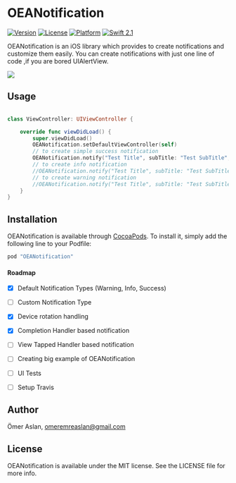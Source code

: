 # OEANotification

[![Version](https://img.shields.io/cocoapods/v/OEANotification.svg?style=flat)](http://cocoapods.org/pods/OEANotification)
[![License](https://img.shields.io/cocoapods/l/OEANotification.svg?style=flat)](http://cocoapods.org/pods/OEANotification)
[![Platform](https://img.shields.io/cocoapods/p/OEANotification.svg?style=flat)](http://cocoapods.org/pods/OEANotification)
[![Swift 2.1](https://img.shields.io/badge/Swift-2.1-orange.svg?style=flat)](https://developer.apple.com/swift/)

OEANotification is an iOS library which provides to create notifications and customize them easily.
You can create notifications with just one line of code ,if you are bored UIAlertView.

![](ScreenRecord/OEANotification.gif)


## Usage

```swift

class ViewController: UIViewController {

    override func viewDidLoad() {
        super.viewDidLoad()
        OEANotification.setDefaultViewController(self)
        // to create simple success notification
        OEANotification.notify("Test Title", subTitle: "Test SubTitle", image: nil, type: NotificationType.Success, isDismissable: true)
        // to create info notification
        //OEANotification.notify("Test Title", subTitle: "Test SubTitle", image: nil, type: NotificationType.Info, isDismissable: true)
        // to create warning notification
        //OEANotification.notify("Test Title", subTitle: "Test SubTitle", image: nil, type: NotificationType.Warning, isDismissable: true)
    }
}
```

## Installation

OEANotification is available through [CocoaPods](http://cocoapods.org). To install
it, simply add the following line to your Podfile:

```ruby
pod "OEANotification"
```

#### Roadmap 

- [X] Default Notification Types (Warning, Info, Success)
- [ ] Custom Notification Type
- [X] Device rotation handling
- [X] Completion Handler based notification
- [ ] View Tapped Handler based notification
- [ ] Creating big example of OEANotification
- [ ] UI Tests
- [ ] Setup Travis


## Author

Ömer Aslan, omeremreaslan@gmail.com

## License

OEANotification is available under the MIT license. See the LICENSE file for more info.


